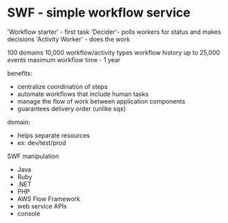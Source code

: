 # SWF - simple workflow service

'Workflow starter' - first task
'Decider'- polls workers for status and makes decisions
'Activity Worker' - does the work

100 domains
10,000 workflow/activity types
workflow history up to 25,000 events
maximum workflow time - 1 year

benefits:
- centralize coordination of steps
- automate workflows that include human tasks
- manage the flow of work between application components
- guarantees delivery order (unlike sqs)

domain:
- helps separate resources
- ex: dev/test/prod  

SWF manipulation
- Java
- Ruby
- .NET  
- PHP  
- AWS Flow Framework  
- web service APIs  
- console
